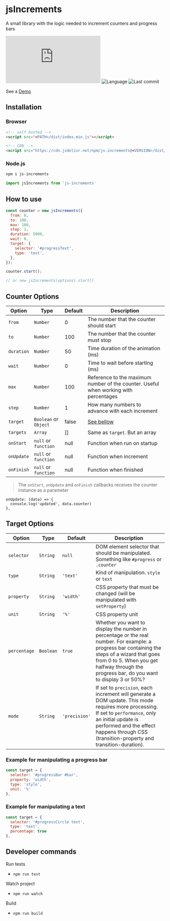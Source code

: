# jsIncrements
A small library with the logic needed to increment counters and progress bars

![Size](https://img.shields.io/github/size/mauricio-testa/js-increments/dist/index.min.js)
![Language](https://img.shields.io/github/languages/top/mauricio-testa/js-increments)
![Last commit](https://img.shields.io/github/last-commit/mauricio-testa/js-increments)


See a [Demo](https://js-increments.netlify.app/)


## Installation

### Browser

```html
<!-- self hosted -->
<script src="<PATH>/dist/index.min.js"></script>

<!-- CDN -->
<script src="https://cdn.jsdelivr.net/npm/js-increments@<VERSION>/dist/index.min.js"></script>
```

### Node.js

```bash
npm i js-increments
```

```js
import jsIncrements from 'js-increments'
```

## How to use
```js
const counter = new jsIncrements({
  from: 0, 
  to: 100,
  max: 100,
  step: 1,
  duration: 5000, 
  wait: 0,
  target: {
    selector: '#progressText',
    type: 'text',
  },
});

counter.start();

// or new jsIncrements(options).start()
```
## Counter Options

Option | Type | Default | Description
--- | --- | --- | --- |
`from` | `Number` | 0 | The number that the counter should start
`to` | `Number` |100 | The number that the counter must stop
`duration` | `Number` | 50 | Time duration of the animation (ms)
`wait` | `Number` | 0 | Time to wait before starting (ms)
`max` | `Number` | 100 | Reference to the maximum number of the counter. Useful when working with percentages
`step` | `Number` | 1 | How many numbers to advance with each increment
`target` | `Boolean` or `Object` | false | [See bellow](#target-options)
`targets` | `Array`  | [] | Same as `target`. But an array
`onStart` | `null` or `function` | null | Function when run on startup
`onUpdate` | `null` or `function` | null | Function when increment
`onFinish` | `null` or `function` | null | Function when finished

> The `onStart`, `onUpdate` and `onFinish` callbacks receives the counter instance as a parameter
```
onUpdate: (data) => {
  console.log('updated', data.counter)
},
```
## Target Options

Option | Type | Default | Description
--- | --- | --- | --- |
`selector` | `String` | `null` | DOM element selector that should be manipulated. Something like `#progress` or `.counter`
`type` | `String` | `'text'` | Kind of manipulation. `style` or `text`
`property` | `String` | `'width'` | CSS property that must be changed (will be manipulated with `setProperty`)
`unit` | `String` | `'%'` | CSS property unit
`percentage` | `Boolean` | `true` | Whether you want to display the number in percentage or the real number. For example: a progress bar containing the steps of a wizard that goes from 0 to 5. When you get halfway through the progress bar, do you want to display 3 or 50%?
`mode` | `String` | `'precision'` | If set to `precision`, each increment will generate a DOM update. This mode requires more processing. <br> If set to `performance`, only an initial update is performed and the effect happens through CSS (transition-property and transition-duration).

### Example for manipulating a progress bar
```js
const target = {
  selector: '#progressBar #bar',
  property: 'width',
  type: 'style',
  unit: '%'
},
```

### Example for manipulating a text
```js
const target = {
  selector: '#progressCircle text',
  type: 'text',
  percentage: true
},
```

## Developer commands

Run tests
* `npm run test`


Watch project 
* `npm run watch`


Build 
* `npm run build`